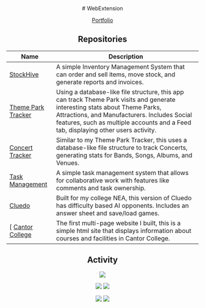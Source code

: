 <div align="center">
# WebExtension

[Portfolio](https://www.webextension.co.uk)

## Repositories

| Name | Description |
|------|-------------|
| [StockHive](https://github.com/stockhive-uni/stockhiveapp) | A simple Inventory Management System that can order and sell items, move stock, and generate reports and invoices. |
| [Theme Park Tracker](https://github.com/WebExtension1/Theme-Park-Tracker) | Using a database-like file structure, this app can track Theme Park visits and generate interesting stats about Theme Parks, Attractions, and Manufacturers. Includes Social features, such as multiple accounts and a Feed tab, displaying other users activity. |
| [Concert Tracker](https://github.com/WebExtension1/GigTracker) | Similar to my Theme Park Tracker, this uses a database-like file structure to track Concerts, generating stats for Bands, Songs, Albums, and Venues. |
| [Task Management](https://github.com/WebExtension1/TaskManagement) | A simple task management system that allows for collaborative work with features like comments and task ownership. |
| [Cluedo](https://github.com/WebExtension1/Cluedo) | Built for my college NEA, this version of Cluedo has difficulty based AI opponents. Includes an answer sheet and save/load games. |
[ [Cantor College](https://github.com/WebExtension1/CantorCollege) | The first multi-page website I built, this is a simple html site that displays information about courses and facilities in Cantor College. |
## Activity

![](http://github-profile-summary-cards.vercel.app/api/cards/profile-details?username=webextension1&theme=github_dark)

![](http://github-profile-summary-cards.vercel.app/api/cards/repos-per-language?username=webextension1&theme=github_dark)
![](http://github-profile-summary-cards.vercel.app/api/cards/most-commit-language?username=webextension1&theme=github_dark)

![](http://github-profile-summary-cards.vercel.app/api/cards/stats?username=webextension1&theme=github_dark)
![](http://github-profile-summary-cards.vercel.app/api/cards/productive-time?username=webextension1&theme=github_dark&utcOffset=0)

</div>
